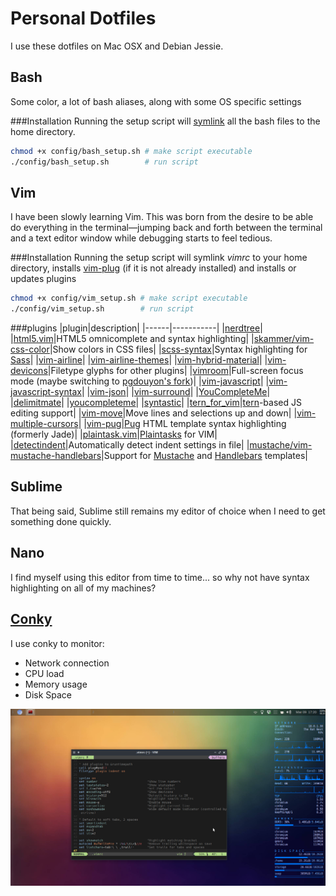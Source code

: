 # Personal Dotfiles
I use these dotfiles on Mac OSX and Debian Jessie.

## Bash
Some color, a lot of bash aliases, along with some OS specific settings

###Installation
Running the setup script will [symlink](https://en.wikipedia.org/wiki/Symbolic_link) all the bash files to the home directory.
```bash
chmod +x config/bash_setup.sh # make script executable
./config/bash_setup.sh        # run script
```

## Vim
I have been slowly learning Vim. This was born from the desire to be able do everything in the terminal—jumping back and forth between the terminal and a text editor window while debugging starts to feel tedious.

###Installation
Running the setup script will symlink _vimrc_ to your home directory, installs [vim-plug](https://github.com/junegunn/vim-plug) (if it is not already installed) and installs or updates plugins
```bash
chmod +x config/vim_setup.sh # make script executable
./config/vim_setup.sh        # run script
```

###plugins
|plugin|description|
|------|-----------|
|[nerdtree](https://github.com/scrooloose/nerdtree)|
|[html5.vim](https://github.com/othree/html5.vim)|HTML5 omnicomplete and syntax highlighting|
|[skammer/vim-css-color](http://github.com/skammer/vim-css-color)|Show colors in CSS files|
|[scss-syntax](http://github.com/cakebaker/scss-syntax.vim)|Syntax highlighting for [Sass](http://sass-lang.com)|
|[vim-airline](https://github.com/vim-airline/vim-airline)|
|[vim-airline-themes](https://github.com/vim-airline/vim-airline-themes)|
|[vim-hybrid-material](https://github.com/kristijanhusak/vim-hybrid-material)|
|[vim-devicons](https://github.com/ryanoasis/vim-devicons)|Filetype glyphs for other plugins|
|[vimroom](https://github.com/mikewest/vimroom)|Full-screen focus mode (maybe switching to [pgdouyon's fork](https://github.com/pgdouyon/vimroom))|
|[vim-javascript](https://github.com/pangloss/vim-javascript)|
|[vim-javascript-syntax](https://github.com/jelera/vim-javascript-syntax)|
|[vim-json](https://github.com/elzr/vim-json)|
|[vim-surround](https://github.com/tpope/vim-surround)|
|[YouCompleteMe](https://github.com/Valloric/YouCompleteMe)|
|[delimitmate](https://github.com/raimondi/delimitmate)|
|[youcompleteme](https://github.com/valloric/youcompleteme)|
|[syntastic](https://github.com/scrooloose/syntastic)|
|[tern_for_vim](https://github.com/marijnh/tern_for_vim)|[tern](http://ternjs.net/)-based JS editing support|
|[vim-move](https://github.com/matze/vim-move)|Move lines and selections up and down|
|[vim-multiple-cursors](https://github.com/terryma/vim-multiple-cursors)|
|[vim-pug](https://github.com/digitaltoad/vim-pug)|[Pug](http://jade-lang.com/) HTML template syntax highlighting (formerly Jade)|
|[plaintask.vim](https://github.com/elentok/plaintasks.vim)|[Plaintasks](https://github.com/aziz/PlainTasks) for VIM|
|[detectindent](https://github.com/ciaranm/detectindent)|Automatically detect indent settings in file|
|[mustache/vim-mustache-handlebars](https://github.com/mustache/vim-mustache-handlebars)|Support for [Mustache](http://mustache.github.io/) and [Handlebars](http://handlebarsjs.com/) templates|

## Sublime
That being said, Sublime still remains my editor of choice when I need to get something done quickly.

## Nano
I find myself using this editor from time to time... so why not have syntax highlighting on all of my machines?

## [Conky](https://github.com/brndnmtthws/conky)
I use conky to monitor:
* Network connection
* CPU load
* Memory usage
* Disk Space

![Screenshot of my Debian desktop with Conky and Vim Running](./img/debian_screenshot.png?raw=true)
